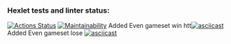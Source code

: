 ### Hexlet tests and linter status:
[![Actions Status](https://github.com/Azeend/java-project-61/workflows/hexlet-check/badge.svg)](https://github.com/Azeend/java-project-61/actions)
[![Maintainability](https://api.codeclimate.com/v1/badges/1d791ebe8efefcdbe5c6/maintainability)](https://codeclimate.com/github/Azeend/java-project-61/maintainability)
Added Even gameset win htt[![asciicast](https://asciinema.org/a/KUorGbJY00JHBVsTNa7DlewWB.svg)](https://asciinema.org/a/KUorGbJY00JHBVsTNa7DlewWB)
Added Even gameset lose [![asciicast](https://asciinema.org/a/shsN1KwTpuwjQp49ioQn7Heac.svg)](https://asciinema.org/a/shsN1KwTpuwjQp49ioQn7Heac)
